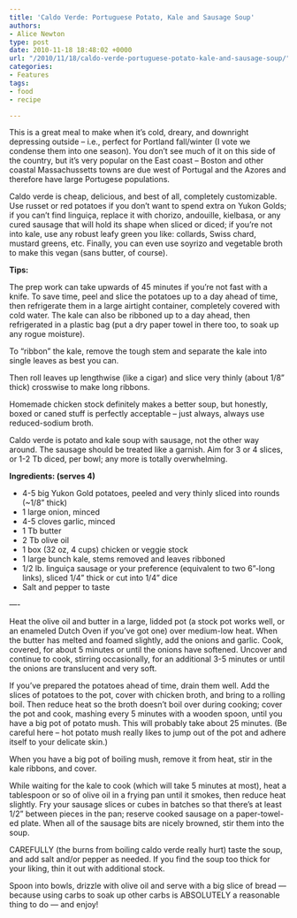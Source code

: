 ```yaml
---
title: 'Caldo Verde: Portuguese Potato, Kale and Sausage Soup'
authors:
- Alice Newton
type: post
date: 2010-11-18 18:48:02 +0000
url: "/2010/11/18/caldo-verde-portuguese-potato-kale-and-sausage-soup/"
categories:
- Features
tags:
- food
- recipe

---
```

This is a great meal to make when it’s cold, dreary, and downright depressing outside &#8211; i.e., perfect for Portland fall/winter (I vote we condense them into one season). You don’t see much of it on this side of the country, but it’s very popular on the East coast &#8211; Boston and other coastal Massachussetts towns are due west of Portugal and the Azores and therefore have large Portugese populations.

Caldo verde is cheap, delicious, and best of all, completely customizable. Use russet or red potatoes if you don’t want to spend extra on Yukon Golds; if you can’t find linguiça, replace it with chorizo, andouille, kielbasa, or any cured sausage that will hold its shape when sliced or diced; if you’re not into kale, use any robust leafy green you like: collards, Swiss chard, mustard greens, etc. Finally, you can even use soyrizo and vegetable broth to make this vegan (sans butter, of course).

**Tips:**

The prep work can take upwards of 45 minutes if you’re not fast with a knife. To save time, peel and slice the potatoes up to a day ahead of time, then refrigerate them in a large airtight container, completely covered with cold water. The kale can also be ribboned up to a day ahead, then refrigerated in a plastic bag (put a dry paper towel in there too, to soak up any rogue moisture).

To “ribbon” the kale, remove the tough stem and separate the kale into single leaves as best you can.

Then roll leaves up lengthwise (like a cigar) and slice very thinly (about 1/8” thick) crosswise to make long ribbons.

Homemade chicken stock definitely makes a better soup, but honestly, boxed or caned stuff is perfectly acceptable &#8211; just always, always use reduced-sodium broth.

Caldo verde is potato and kale soup with sausage, not the other way around. The sausage should be treated like a garnish. Aim for 3 or 4 slices, or 1-2 Tb diced, per bowl; any more is totally overwhelming.

**Ingredients: (serves 4)**

  * 4-5 big Yukon Gold potatoes, peeled and very thinly sliced into rounds (~1/8” thick)
  * 1 large onion, minced
  * 4-5 cloves garlic, minced
  * 1 Tb butter
  * 2 Tb olive oil
  * 1 box (32 oz, 4 cups) chicken or veggie stock
  * 1 large bunch kale, stems removed and leaves ribboned
  * 1/2 lb. linguiça sausage or your preference (equivalent to two 6”-long links), sliced 1/4” thick or cut into 1/4” dice
  * Salt and pepper to taste

&#8212;-
  
Heat the olive oil and butter in a large, lidded pot (a stock pot works well, or an enameled Dutch Oven if you’ve got one) over medium-low heat. When the butter has melted and foamed slightly, add the onions and garlic. Cook, covered, for about 5 minutes or until the onions have softened. Uncover and continue to cook, stirring occasionally, for an additional 3-5 minutes or until the onions are translucent and very soft.

If you’ve prepared the potatoes ahead of time, drain them well. Add the slices of potatoes to the pot, cover with chicken broth, and bring to a rolling boil. Then reduce heat so the broth doesn’t boil over during cooking; cover the pot and cook, mashing every 5 minutes with a wooden spoon, until you have a big pot of potato mush. This will probably take about 25 minutes. (Be careful here &#8211; hot potato mush really likes to jump out of the pot and adhere itself to your delicate skin.)

When you have a big pot of boiling mush, remove it from heat, stir in the kale ribbons, and cover.

While waiting for the kale to cook (which will take 5 minutes at most), heat a tablespoon or so of olive oil in a frying pan until it smokes, then reduce heat slightly. Fry your sausage slices or cubes in batches so that there’s at least 1/2” between pieces in the pan; reserve cooked sausage on a paper-towel-ed plate. When all of the sausage bits are nicely browned, stir them into the soup.

CAREFULLY (the burns from boiling caldo verde really hurt) taste the soup, and add salt and/or pepper as needed. If you find the soup too thick for your liking, thin it out with additional stock.

Spoon into bowls, drizzle with olive oil and serve with a big slice of bread —because using carbs to soak up other carbs is ABSOLUTELY a reasonable thing to do — and enjoy!